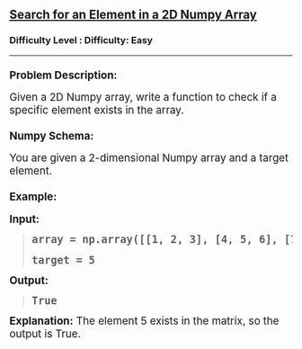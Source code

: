 <h2><a href="https://www.geeksforgeeks.org/problems/search-for-an-element-in-a-2d-numpy-array/1?page=2&sortBy=accuracy">Search for an Element in a 2D Numpy Array</a></h2><h3>Difficulty Level : Difficulty: Easy</h3><hr><div class="problems_problem_content__Xm_eO"><h3 class="" data-start="286" data-end="310"><span style="font-size: 14pt;">Problem Description:</span></h3>
<p class="" data-start="311" data-end="403"><span style="font-size: 14pt;">Given a 2D Numpy array, write a function to check if a specific element exists in the array.</span></p>
<h3 class="" data-start="405" data-end="422"><span style="font-size: 14pt;">Numpy Schema:</span></h3>
<p class="" data-start="423" data-end="486"><span style="font-size: 14pt;">You are given a 2-dimensional Numpy array and a target element.</span></p>
<h3 class="" data-start="488" data-end="500"><span style="font-size: 14pt;">Example:</span></h3>
<p class="" data-start="502" data-end="512"><span style="font-size: 14pt;"><strong data-start="502" data-end="512">Input:</strong></span></p>
<blockquote>
<pre data-start="502" data-end="512"><span style="font-size: 18.6667px;"><strong>array = np.array([[1, 2, 3], [4, 5, 6], [7, 8, 9]])</strong></span><br><br><span style="font-size: 18.6667px;"><strong>target = 5</strong></span></pre>
</blockquote>
<p class="" data-start="591" data-end="602"><span style="font-size: 14pt;"><strong data-start="591" data-end="602">Output:</strong></span></p>
<blockquote>
<pre data-start="591" data-end="602"><span style="font-size: 18.6667px;"><strong>True</strong></span></pre>
</blockquote>
<p><span style="font-size: 14pt;"> </span></p>
<p class="" data-start="623" data-end="698"><span style="font-size: 14pt;"><strong data-start="623" data-end="639">Explanation:</strong> The element 5 exists in the matrix, so the output is True.</span></p></div>